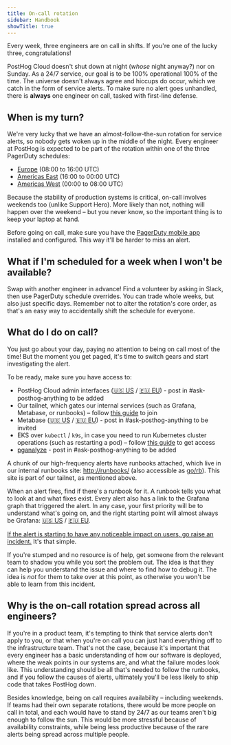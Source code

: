 ```yaml
---
title: On-call rotation
sidebar: Handbook
showTitle: true
---
```


Every week, three engineers are on call in shifts. If you're one of the lucky three, congratulations!

PostHog Cloud doesn't shut down at night (_whose_ night anyway?) nor on Sunday. As a 24/7 service, our goal is to be 100% operational 100% of the time. The universe doesn't always agree and hiccups do occur, which we catch in the form of service alerts. To make sure no alert goes unhandled, there is **always** one engineer on call, tasked with first-line defense.

## When is my turn?

We're very lucky that we have an almost-follow-the-sun rotation for service alerts, so nobody gets woken up in the middle of the night. Every engineer at PostHog is expected to be part of the rotation within one of the three PagerDuty schedules:

- [Europe](https://posthog.pagerduty.com/schedules#PF7ZGBT) (08:00 to 16:00 UTC)
- [Americas East](https://posthog.pagerduty.com/schedules#PW1E9Y4) (16:00 to 00:00 UTC)
- [Americas West](https://posthog.pagerduty.com/schedules#P3J10CZ) (00:00 to 08:00 UTC)

Because the stability of production systems is critical, on-call involves weekends too (unlike Support Hero). More likely than not, nothing will happen over the weekend – but you never know, so the important thing is to keep your laptop at hand.

Before going on call, make sure you have the [PagerDuty mobile app](https://support.pagerduty.com/docs/mobile-app) installed and configured. This way it'll be harder to miss an alert.

## What if I'm scheduled for a week when I won't be available?

Swap with another engineer in advance! Find a volunteer by asking in Slack, then use PagerDuty schedule overrides. You can trade whole weeks, but also just specific days. Remember not to alter the rotation's core order, as that's an easy way to accidentally shift the schedule for everyone.

## What do I do on call?

You just go about your day, paying no attention to being on call most of the time! But the moment you get paged, it's time to switch gears and start investigating the alert.

To be ready, make sure you have access to:

- PostHog Cloud admin interfaces ([🇺🇸 US](https://us.posthog.com/admin/)  / [🇪🇺 EU](https://eu.posthog.com/admin/)) - post in #ask-posthog-anything to be added
- Our tailnet, which gates our internal services (such as Grafana, Metabase, or runbooks) – follow [this guide](https://github.com/PostHog/posthog-cloud-infra/blob/main/terraform/environments/README.md#connect-to-a-service-hosted-in-our-internal-network) to join
- Metabase ([🇺🇸 US](http://metabase-prod-us/)  / [🇪🇺 EU](http://metabase-eu/)) - post in #ask-posthog-anything to be invited
- EKS over `kubectl` / `k9s`, in case you need to run Kubernetes cluster operations (such as restarting a pod) – follow [this guide](http://runbooks/eks/) to get access
- [pganalyze](https://app.pganalyze.com/organizations/posthog/) - post in #ask-posthog-anything to be added

A chunk of our high-frequency alerts have runbooks attached, which live in our internal runbooks site: [http://runbooks/](http://runbooks/) (also accessible as [go/rb](http://go/rb/)). This site is part of our tailnet, as mentioned above.

When an alert fires, find if there's a runbook for it. A runbook tells you what to look at and what fixes exist. Every alert also has a link to the Grafana graph that triggered the alert.
In any case, your first priority will be to understand what's going on, and the right starting point will almost always be Grafana: [🇺🇸 US](http://grafana-prod-us/) / [🇪🇺 EU](http://grafana-prod-eu/).

[If the alert is starting to have any noticeable impact on users, go raise an incident.](https://posthog.com/handbook/engineering/incidents) It's that simple.

If you're stumped and no resource is of help, get someone from the relevant team to shadow you while you sort the problem out. The idea is that they can help you understand the issue and where to find how to debug it. The idea is _not_ for them to take over at this point, as otherwise you won't be able to learn from this incident.

## Why is the on-call rotation spread across all engineers?

If you're in a product team, it's tempting to think that service alerts don't apply to you, or that when you're on call you can just hand everything off to the infrastructure team. That's not the case, because it's important that every engineer has a basic understanding of how our software is deployed, where the weak points in our systems are, and what the failure modes look like. This understanding should be all that's needed to follow the runbooks, and if you follow the causes of alerts, ultimately you'll be less likely to ship code that takes PostHog down.

Besides knowledge, being on call requires availability – including weekends. If teams had their own separate rotations, there would be more people on call in total, and each would have to stand by 24/7 as our teams aren't big enough to follow the sun. This would be more stressful because of availability constraints, while being less productive because of the rare alerts being spread across multiple people.

